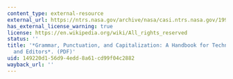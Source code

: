 ```yaml
---
content_type: external-resource
external_url: https://ntrs.nasa.gov/archive/nasa/casi.ntrs.nasa.gov/19900017394.pdf
has_external_license_warning: true
license: https://en.wikipedia.org/wiki/All_rights_reserved
status: ''
title: '*Grammar, Punctuation, and Capitalization: A Handbook for Technical Writers
  and Editors*. (PDF)'
uid: 149220d1-56d9-4edd-8a61-cd99f04c2882
wayback_url: ''
---
```

